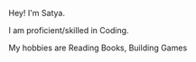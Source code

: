 Hey! I'm Satya. 

I am proficient/skilled  in Coding.

My hobbies are Reading Books, Building Games
